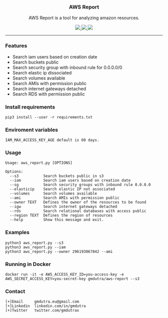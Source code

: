 <p align="center">
  <h3 align="center">AWS Report</h3>
  <p align="center">AWS Report is a tool for analyzing amazon resources.</p>

  <p align="center">
    <a href="https://twitter.com/gmdutrax">
      <img src="https://img.shields.io/badge/twitter-@dtr0x80-blue.svg">
    </a>
    <a href="https://travis-ci.org/gmdutra/aws-report">
      <img src="https://travis-ci.org/gmdutra/aws-report.svg?branch=master">
    </a>
    <a href="https://www.gnu.org/licenses/gpl-3.0">
      <img src="https://img.shields.io/badge/License-GPLv3-blue.svg">
    </a>
  </p>
</p>

<hr>

### Features

* Search iam users based on creation date
* Search buckets public
* Search security group with inbound rule for 0.0.0.0/0
* Search elastic ip dissociated
* Search volumes available
* Search AMIs with permission public
* Search internet gateways detached
* Search RDS with permission public

### Install requirements
```
pip3 install --user -r requirements.txt
```

### Enviroment variables

```
IAM_MAX_ACCESS_KEY_AGE default is 60 days.
```

### Usage

```
Usage: aws_report.py [OPTIONS]

Options:
  --s3           Search buckets public in s3
  --iam          Search iam users based on creation date
  --sg           Search security groups with inbound rule 0.0.0.0
  --elasticip    Search elastic IP not associated
  --volumes      Search volumes available
  --ami          Search AMIs with permission public
  --owner TEXT   Defines the owner of the resources to be found
  --igw          Search internet gateways detached
  --rds          Search relational databases with access public
  --region TEXT  Defines the region of resources
  --help         Show this message and exit.
```

### Examples

```
python3 aws_report.py --s3
python3 aws_report.py --iam
python3 aws_report.py --owner 296193067842 --ami
```

### Running in Docker

```
docker run -it -e AWS_ACCESS_KEY_ID=you-access-key -e AWS_SECRET_ACCESS_KEY=you-secret-key gmdutra/aws-report --s3
```

### Contact

```
[+]Email     gmdutra.eu@gmail.com
[+]Linkedin  linkedin.com/in/gmdutra
[+]Twitter   twitter.com/gmdutrax
```
